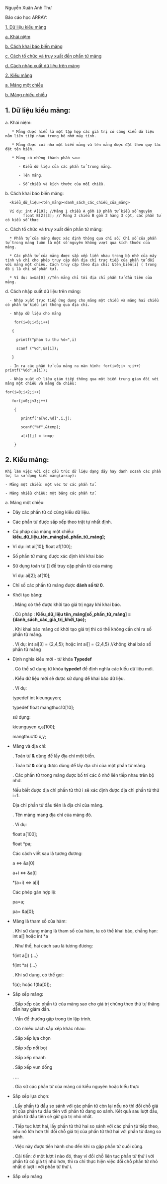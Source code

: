 Nguyễn Xuân Anh Thư

Báo cáo học ARRAY:

[1. Dữ liệu kiểu mảng](dulieukieumang)

  [a. Khái niệm](khainiem)
  
  [b. Cách khai báo biến mảng](khaibaobienmang)
  
  [c. Cách tổ chức và truy xuất đến phần tử mảng](tochucvatruyhoi)
  
  [d. Cách nhập xuất dữ liệu trên mảng](nhapxuatdulieu)

[2. Kiểu mảng](kieumang)
 
 [a. Mảng một chiều](mang1chieu)
 
 [b. Mảng nhiều chiều](mangnhieuchieu)
 
<a name="Dulieukieumang"></a>
## 1. Dữ liệu kiểu mảng:

   <a name="khainiem"></a>
    a. Khái niệm:
       
       * Mảng được hiểu là một tập hợp các giá trị có cùng kiểu dữ liệu nằm liên tiếp nhau trong bộ nhớ máy tính.
       
       * Mảng được coi như một biến mảng và tên mảng được đặt theo quy tác đặt tên biến.
       
       * Mảng có những thành phần sau:
    
          - Kiểu dữ liệu của các phần tử trong mảng.
    
          - Tên mảng.
    
          - Số chiều và kích thước của mỗi chiều.
   <a name="khaibaobienmang"></a>
    b. Cách khai báo biến mảng:
    
      <kiểu_dữ_liệu><tên_mảng><danh_sách_các_chiều_của_mảng>
      
      Ví dụ: int A[10]; //Mảng 1 chiều A gồm 10 phần tử kiểu số nguyên
            float B[2][3]; // Mảng 2 chiều B gồm 2 hàng 3 cột, các phần tử có kiểu số thực
   <a name="tochucvatruyhoi"><a/>
    c. Cách tổ chức và truy xuất đến phần tử mảng:
      
      * Phần tử của mảng được xác định thông qua chỉ số. Chỉ số của phần tử trong mảng luôn là một số nguyên không vượt qua kích thước của mảng.
      
      * Các phần tử của mảng được sắp xếp liền nhau trong bộ nhớ của máy tính và chỉ cho phép truy cập đến địa chỉ trực tiếp của phần tử đối với mảng một chiều. Cách truy cập theo địa chỉ: &tên_biến[i] ( trong đó i là chỉ số phần tử).
      
      * Ví dụ: a=&a[0] //Tên mảng chỉ tới địa chỉ phần tử đầu tiên của mảng.			
   <a name="nhapxuatdulieu"><a/>
    d. Cách nhập xuất dữ liệu trên mảng:
      
      - Nhập xuất trực tiếp ứng dụng cho mảng một chiều và mảng hai chiều có phần tử kiểu int thông qua địa chỉ.
      
      - Nhập dữ liệu cho mảng
	
	    for(i=0;i<5;i++)
	
	   {
	
	     printf("phan tu thu %d=",i)
	
	     scanf ("%d",&a[i]);
	
	   }
      
      - In ra các phần tử của mảng ra màn hình: for(i=0;i< n;i++) printf("%6d",a[i]);

      - Nhập xuất dữ liệu gián tiếp thông qua một biến trung gian đối với mảng một chiều và mảng đa chiều:
        
	for(i=0;i<2;i++)
	
	   for(j=0;j<3;j++)
	 
	    {
	 
	       printf("a[%d,%d]",i,j);
	 
	       scanf("%f",&temp);
	 
	       a[i][j] = temp;
	 
	    }

<a name="Kieumang"></a>
## 2. Kiểu mảng:
    
    Khi làm việc với các cấu trúc dữ liệu dạng dãy hay danh scsah các phần tử, ta sử dụng kiểu mảng(array):
    
    - Mảng một chiều: một véc tơ các phần tử.
    
    - Mảng nhiều chiều: một bảng các phần tử.
<a name="mang1chieu"></a>
 a. Mảng một chiều:
  
  - Dãy các phần tử có cùng kiểu dữ liệu.
  
  - Các phần tử được sắp xếp theo trật tự nhất định.
  
  - Cú pháp của mảng một chiều: **kiểu_dữ_liệu_tên_mảng[số_phần_tử_mảng];**
  
  - Ví dụ: int ai[10]; float af[100];
  
  - Số phần tử mảng được xác định khi khai báo
  
  - Sử dụng toán tử [] để truy cập phần tử của mảng
     
     Ví dụ: ai[2]; af[10];
  
  - Chỉ số các phần tử mảng được **đánh số từ 0**.
  
  - Khởi tạo bảng:
    
    . Mảng có thể được khởi tạo giá trị ngay khi khai báo.
    
    . Cú pháp : **Kiểu_dữ_liệu tên_mảng[số_phần_từ_mảng] = {danh_sách_các_giá_trị_khởi_tạo};**
    
    . Khi khai báo mảng có khởi tạo giá trị thì có thể không cần chỉ ra số phần tử mảng.
    
    . Ví dụ: int ai[3] = {2,4,5}; hoặc int ai[] = {2,4,5} //không khai báo số phần tử mảng
    
  - Định nghĩa kiểu mới - từ khóa **Typedef**
    
    . Có thể sử dụng từ khóa **typedef** để định nghĩa các kiểu dữ liệu mới.
    
    . Kiểu dữ liệu mới sẽ được sử dụng để khai báo dữ liệu.
    
    . Ví dụ: 
      
      typedef int kieunguyen;
      
      typedef float mangthuc10[10];
      
      sử dụng: 
      
      kieunguyen x,a[100];
      
      mangthuc10 x,y;
  
  - Mảng và địa chỉ:
    
    . Toán từ **&** dùng để lấy địa chỉ một biến.
    
    . Toán tử **&** cũng được dùng để lấy địa chỉ của một phần tử mảng.
    
    . Các phần tử trong mảng được bố trí các ô nhớ liên tiếp nhau trên bộ nhớ.
       
       Nếu biết được địa chỉ phần tử thứ i sẽ xác định được địa chỉ phần tử thứ i+1.
       
       Địa chỉ phần tử đầu tiên là địa chỉ của mảng.
       
    . Tên mảng mang địa chỉ của mảng đó.
    
    . Ví dụ: 
        
	float a[100];
	
	float *pa;
	
      Các cách viết sau là tương đương:
        
	a <=> &a[0]
	
	a+i <=> &a[i]
	
	*(a+i) <=> a[i]
	
      Các phép gán hợp lệ:
         
	pa=a;
	
	pa= &a[0];
	
  - Mảng là tham số của hàm:
   
    . Khi sử dụng mảng là tham số của hàm, ta có thể khai báo, chẳng hạn: int a[] hoặc int *a
    
    . Như thế, hai cách sau là tương đương:
    
     f(int a[]) {...}
     
     f(int *a) {...}
     
    . Khi sử dụng, có thể gọi: 
      
      f(a); hoặc f(&a[0]);
   
  - Sắp xếp mảng:
  
    . Sắp xếp các phần tử của mảng sao cho giá trị chúng theo thứ tự thăng dần hay giảm dần.
    
    . Vấn đề thường gặp trong tin lập trình.
    
    . Có nhiều cách sắp xếp khác nhau:
       
       . Sắp xếp lựa chọn
       
       . Sắp xếp nổi bọt
       
       . Sắp xếp nhanh
       
       . Sắp xếp vun đống
       
       . ...
       
    . Gỉa sử các phần tử của mảng có kiểu nguyên hoặc kiểu thực
    
   * Sắp xếp lựa chọn:
  
     . Lấy phần tử đầu so sánh với các phần tử còn lại nếu nó thì đổi chỗ giá trị của phần tư đầu tiên với phần tử đang so sánh. Kết quả sau lượt đầu, phần tử đầu tiên sẽ giữ giá trị nhỏ nhất.
     
     . Tiếp tục lượt hai, lấy phần tử thứ hai so sánh với các phần tử tiếp theo, nếu nó lớn hơn thì đổi chỗ giá trị của phần tử thứ hai với phần tử đang so sánh.
     
     . Việc này được tiến hành cho đến khi ra gặp phần tử cuối cùng.
     
     . Cải tiến: ở một lượt i nào đó, thay vì đổi chỗ liên tục phần tử thứ i với phần tử có giá trị nhỏ hơn, thì ra chỉ thực hiện việc đổi chỗ phần tử nhỏ nhất ở lượt i với phần tử thứ i.
    
   * Sắp xếp mảng
